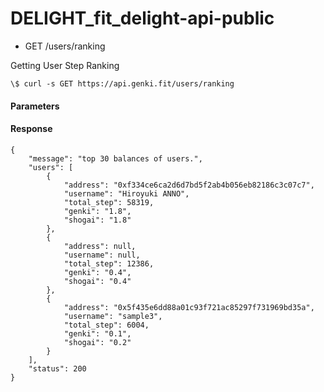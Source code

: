 # DELIGHT_fit_delight-api-public

-   GET /users/ranking

Getting User Step Ranking
```
\$ curl -s GET https://api.genki.fit/users/ranking
```

#### Parameters

#### Response

```text
{
    "message": "top 30 balances of users.",
    "users": [
        {
            "address": "0xf334ce6ca2d6d7bd5f2ab4b056eb82186c3c07c7",
            "username": "Hiroyuki ANNO",
            "total_step": 58319,
            "genki": "1.8",
            "shogai": "1.8"
        },
        {
            "address": null,
            "username": null,
            "total_step": 12386,
            "genki": "0.4",
            "shogai": "0.4"
        },
        {
            "address": "0x5f435e6dd88a01c93f721ac85297f731969bd35a",
            "username": "sample3",
            "total_step": 6004,
            "genki": "0.1",
            "shogai": "0.2"
        }
    ],
    "status": 200
}
